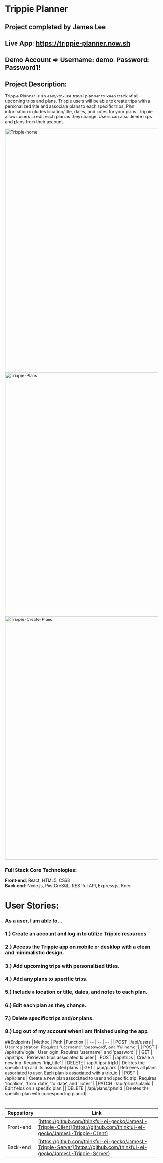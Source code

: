 # Trippie Planner

## Project completed by James Lee

## Live App: https://trippie-planner.now.sh

## Demo Account => Username: demo, Password: Password1!

## Project Description:

Trippie Planner is an easy-to-use travel planner to keep track of all upcoming trips and plans.  Trippie users will be able to create trips with a personalized title and associate plans to each specific trips.  Plan information includes location/title, dates, and notes for your plans.  Trippie allows users to edit each plan as they change.  Users can also delete trips and plans from their account.

<img width="800" alt="Trippie-home" src="https://user-images.githubusercontent.com/52637953/71324202-9cf72a80-24a1-11ea-9494-054bc34b7ee1.png">

<img width="800" alt="Trippie-Plans" src="https://user-images.githubusercontent.com/52637953/71324221-d0d25000-24a1-11ea-8924-9ad3a636a6d1.png">

<img width="800" alt="Trippie-Create-Plans" src="https://user-images.githubusercontent.com/52637953/71324230-f4959600-24a1-11ea-9468-29b4b1a3272a.png">

### Full Stack Core Technologies: 
**Front-end**: React, HTML5, CSS3 </br>
**Back-end**: Node.js, PostGreSQL, RESTful API, Express.js, Knex

# User Stories:

### As a user, I am able to...

### 1.) Create an account and log in to utilize Trippie resources.

### 2.) Access the Trippie app on mobile or desktop with a clean and minimalistic design.

### 3.) Add upcoming trips with personalized titles.

### 4.) Add any plans to specific trips.

### 5.) Include a location or title, dates, and notes to each plan.

### 6.) Edit each plan as they change.

### 7.) Delete specific trips and/or plans.

### 8.) Log out of my account when I am finished using the app.

##Endpoints
| Method | Path | Function |
| -- | -- | -- |
| POST | /api/users | User registration. Requires 'username', 'password', and 'fullname' |
| POST | /api/auth/login | User login. Requires 'username', and 'password' |
| GET | /api/trips | Retrieves trips associated to user |
| POST | /api/trips | Create a new trip. Requires 'trip_title' |
| DELETE | /api/trips/:tripId | Deletes the specific trip and its associated plans |
| GET | /api/plans | Retrieves all plans associated to user.  Each plan is associated with a trip_id |
| POST | /api/plans | Create a new plan associated to user and specific trip. Requires 'location', 'from_date', 'to_date', and 'notes' |
| PATCH | /api/plans/:planId | Edit fields on a specific plan |
| DELETE | /api/plans/:planId | Deletes the specific plan with corresponding plan id|


#
|  Repository  |  Link  |
| -- |  -- |
|  Front-end  |  [https://github.com/thinkful-ei-gecko/JamesL-Trippie-Client](https://github.com/thinkful-ei-gecko/JamesL-Trippie-Client)  |  
|  Back-end  |   [https://github.com/thinkful-ei-gecko/JamesL-Trippie-Server](https://github.com/thinkful-ei-gecko/JamesL-Trippie-Server)  | 